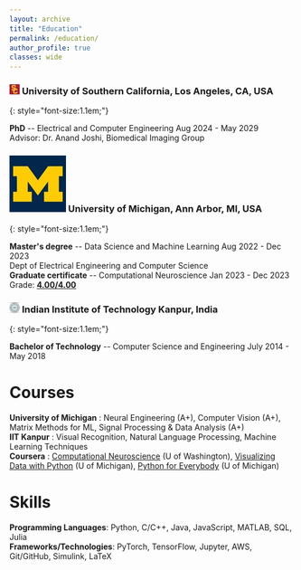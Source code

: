 ```yaml
---
layout: archive
title: "Education"
permalink: /education/
author_profile: true
classes: wide
---
```


### <img src="/images/education/usc.jpg" alt="USC" style="width:1.1em; height:1.1em;"> University of Southern California, Los Angeles, CA, USA
{: style="font-size:1.1em;"}

**PhD** -- Electrical and Computer Engineering
<span class="pull-right">Aug 2024 - May 2029</span>  
Advisor: Dr. Anand Joshi, Biomedical Imaging Group

### ![Michigan](/images/education/michigan.jpg) University of Michigan, Ann Arbor, MI, USA
{: style="font-size:1.1em;"}

**Master's degree** --
Data Science and Machine Learning <span class="pull-right">Aug 2022 - Dec 2023</span>  
Dept of Electrical Engineering and Computer Science  
**Graduate certificate** --
Computational Neuroscience <span class="pull-right">Jan 2023 - Dec 2023</span>  
<i class="fas fa-user-graduate small-grey"></i> Grade: [**4.00/4.00**](/files/transcripts/UM_Transcript.pdf)

### <img src="/images/education/iitk.jpg" alt="IITK" style="width:1.1em; height:1.1em;"> Indian Institute of Technology Kanpur, India
{: style="font-size:1.1em;"}

**Bachelor of Technology** --
Computer Science and Engineering <span class="pull-right">July 2014 - May 2018</span>

# Courses
**University of Michigan** : Neural Engineering (A+), Computer Vision (A+),  Matrix Methods for ML, Signal Processing & Data Analysis (A+)
<br>**IIT Kanpur** : Visual Recognition, Natural Language Processing, Machine Learning Techniques
<br>**Coursera** : [Computational Neuroscience](https://coursera.org/share/2113ae69bb547a21873c0d36e8351d89) (U of Washington), [Visualizing Data with Python](https://coursera.org/share/07aa765a41f609997112e81c12e54255) (U of Michigan), [Python for Everybody](https://coursera.org/share/627b0e921e3c6efc633a14a492e4d96d) (U of Michigan)

# Skills
**Programming Languages**: Python, C/C++, Java, JavaScript, MATLAB, SQL, Julia
<br>**Frameworks/Technologies**: PyTorch, TensorFlow, Jupyter, AWS, Git/GitHub, Simulink, LaTeX